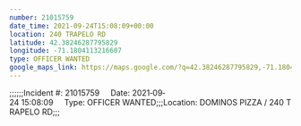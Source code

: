 ```yaml
---
number: 21015759
date_time: 2021-09-24T15:08:09+00:00
location: 240 TRAPELO RD
latitude: 42.38246287795829
longitude: -71.1804113216607
type: OFFICER WANTED
google_maps_link: https://maps.google.com/?q=42.38246287795829,-71.1804113216607
---
```


;;;;;;Incident #: 21015759     Date: 2021‐09‐24 15:08:09     Type: OFFICER WANTED;;;Location: DOMINOS PIZZA / 240 TRAPELO RD;;;
